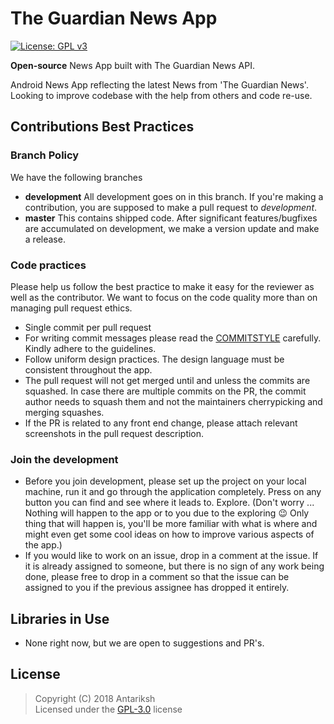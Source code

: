 # The Guardian News App

[![License: GPL v3](https://img.shields.io/badge/License-GPL%20v3-blue.svg)](https://www.gnu.org/licenses/gpl-3.0)

**Open-source** News App built with The Guardian News API.

Android News App reflecting the latest News from 'The Guardian News'. Looking to improve codebase with the help from others and code re-use. 

## Contributions Best Practices

### Branch Policy

We have the following branches

 * **development** All development goes on in this branch. If you're making a contribution, you are supposed to make a pull request to _development_.
 * **master** This contains shipped code. After significant features/bugfixes are accumulated on development, we make a version update and make a release.

 ### Code practices

Please help us follow the best practice to make it easy for the reviewer as well as the contributor. We want to focus on the code quality more than on managing pull request ethics.

 * Single commit per pull request
 * For writing commit messages please read the [COMMITSTYLE](/commitStyle.md) carefully. Kindly adhere to the guidelines.
 * Follow uniform design practices. The design language must be consistent throughout the app.
 * The pull request will not get merged until and unless the commits are squashed. In case there are multiple commits on the PR, the commit author needs to squash them and not the maintainers cherrypicking and merging squashes.
 * If the PR is related to any front end change, please attach relevant screenshots in the pull request description.

 ### Join the development

* Before you join development, please set up the project on your local machine, run it and go through the application completely. Press on any button you can find and see where it leads to. Explore. (Don't worry ... Nothing will happen to the app or to you due to the exploring :wink: Only thing that will happen is, you'll be more familiar with what is where and might even get some cool ideas on how to improve various aspects of the app.)
* If you would like to work on an issue, drop in a comment at the issue. If it is already assigned to someone, but there is no sign of any work being done, please free to drop in a comment so that the issue can be assigned to you if the previous assignee has dropped it entirely.

## Libraries in Use

* None right now, but we are open to suggestions and PR's.

## License

> Copyright (C) 2018 Antariksh  
> Licensed under the [GPL-3.0](https://www.gnu.org/licenses/gpl.html) license
